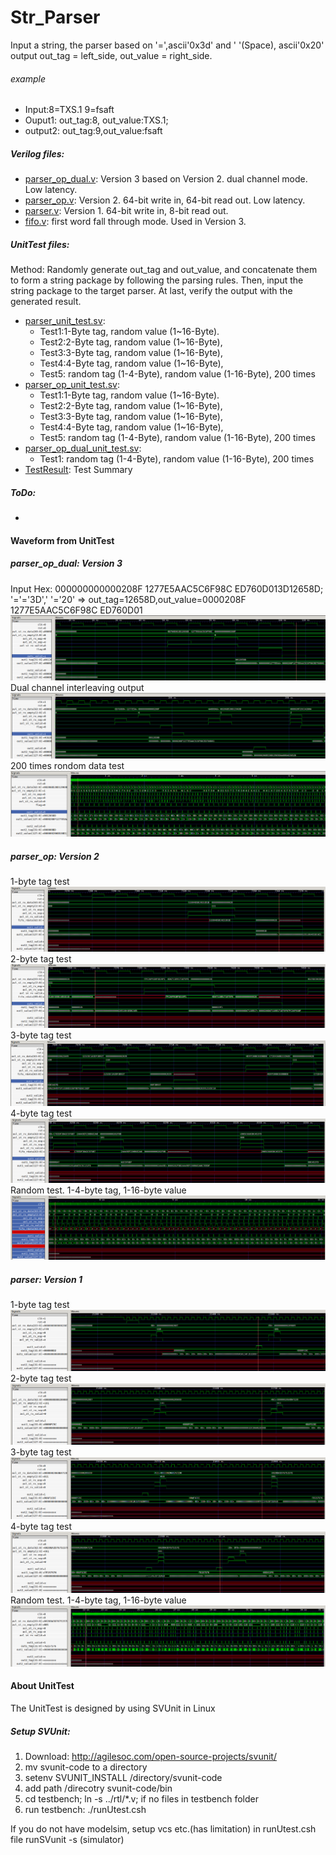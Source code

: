 # Str_Parser
Input a string, the parser based on '=',ascii'0x3d' and ' '(Space), ascii'0x20' output out_tag = left_side, out_value = right_side.
###### example
- Input:8=TXS.1 9=fsaft 
- Ouput1: out_tag:8, out_value:TXS.1; 
- output2: out_tag:9,out_value:fsaft
##### Verilog files:
- [parser_op_dual.v](rtl/parser_op_dual.v): Version 3 based on Version 2. dual channel mode. Low latency.
- [parser_op.v](rtl/parser_op.v): Version 2. 64-bit write in, 64-bit read out. Low latency.
- [parser.v](rtl/parser.v): Version 1. 64-bit write in, 8-bit read out.
- [fifo.v](rtl/fifo.v): first word fall through mode. Used in Version 3.
##### UnitTest files:
Method: Randomly generate out_tag and out_value, and concatenate them to form a string package by following the parsing rules. Then, input the string package to the target parser. At last, verify the output with the generated result.
- [parser_unit_test.sv](testbench/parser_unit_test.sv): 
  - Test1:1-Byte tag, random value (1~16-Byte). 
  - Test2:2-Byte tag, random value (1~16-Byte), 
  - Test3:3-Byte tag, random value (1~16-Byte),
  - Test4:4-Byte tag, random value (1~16-Byte), 
  - Test5: random tag (1-4-Byte), random value (1-16-Byte), 200 times
- [parser_op_unit_test.sv](testbench/parser_op_unit_test.sv): 
  - Test1:1-Byte tag, random value (1~16-Byte). 
  - Test2:2-Byte tag, random value (1~16-Byte), 
  - Test3:3-Byte tag, random value (1~16-Byte),
  - Test4:4-Byte tag, random value (1~16-Byte), 
  - Test5: random tag (1-4-Byte), random value (1-16-Byte), 200 times
- [parser_op_dual_unit_test.sv](testbench/parser_op_dual_unit_test.sv): 
  - Test1: random tag (1-4-Byte), random value (1-16-Byte), 200 times
- [TestResult](testbench/TestResult): Test Summary
##### ToDo:
- 

#### Waveform from UnitTest
##### parser_op_dual: Version 3
Input Hex: 000000000000208F 1277E5AAC5C6F98C ED760D013D12658D; '='='3D',' '='20' => out_tag=12658D,out_value=0000208F 1277E5AAC5C6F98C ED760D01
![alt text](https://github.com/xxxbano/Str_Parser/blob/master/doc/fig2.png "Logo Title Text 1")
Dual channel interleaving output
![alt text](https://github.com/xxxbano/Str_Parser/blob/master/doc/fig1.png "Logo Title Text 1")
200 times rondom data test
![alt text](https://github.com/xxxbano/Str_Parser/blob/master/doc/fig3.png "Logo Title Text 1")

##### parser_op: Version 2
1-byte tag test
![alt text](https://github.com/xxxbano/Str_Parser/blob/master/doc/fig4.png "Logo Title Text 1")
2-byte tag test
![alt text](https://github.com/xxxbano/Str_Parser/blob/master/doc/fig5.png "Logo Title Text 1")
3-byte tag test
![alt text](https://github.com/xxxbano/Str_Parser/blob/master/doc/fig6.png "Logo Title Text 1")
4-byte tag test
![alt text](https://github.com/xxxbano/Str_Parser/blob/master/doc/fig7.png "Logo Title Text 1")
Random test. 1-4-byte tag, 1-16-byte value
![alt text](https://github.com/xxxbano/Str_Parser/blob/master/doc/fig8.png "Logo Title Text 1")

##### parser: Version 1
1-byte tag test
![alt text](https://github.com/xxxbano/Str_Parser/blob/master/doc/fig9.png "Logo Title Text 1")
2-byte tag test
![alt text](https://github.com/xxxbano/Str_Parser/blob/master/doc/fig10.png "Logo Title Text 1")
3-byte tag test
![alt text](https://github.com/xxxbano/Str_Parser/blob/master/doc/fig11.png "Logo Title Text 1")
4-byte tag test
![alt text](https://github.com/xxxbano/Str_Parser/blob/master/doc/fig12.png "Logo Title Text 1")
Random test. 1-4-byte tag, 1-16-byte value
![alt text](https://github.com/xxxbano/Str_Parser/blob/master/doc/fig13.png "Logo Title Text 1")

#### About UnitTest
The UnitTest is designed by using SVUnit in Linux

##### Setup SVUnit:
1. Download: http://agilesoc.com/open-source-projects/svunit/
2. mv svunit-code to a directory
3. setenv SVUNIT_INSTALL /directory/svunit-code 
4. add path /direcotry svunit-code/bin 
5. cd testbench; ln -s ../rtl/*.v; if no files in testbench folder 
6. run testbench: ./runUtest.csh 

If you do not have modelsim, setup vcs etc.(has limitation) in runUtest.csh file
runSVunit -s (simulator)

